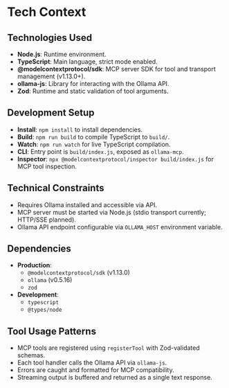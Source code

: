 # Tech Context

## Technologies Used

- **Node.js**: Runtime environment.
- **TypeScript**: Main language, strict mode enabled.
- **@modelcontextprotocol/sdk**: MCP server SDK for tool and transport management (v1.13.0+).
- **ollama-js**: Library for interacting with the Ollama API.
- **Zod**: Runtime and static validation of tool arguments.

## Development Setup

- **Install**: `npm install` to install dependencies.
- **Build**: `npm run build` to compile TypeScript to `build/`.
- **Watch**: `npm run watch` for live TypeScript compilation.
- **CLI**: Entry point is `build/index.js`, exposed as `ollama-mcp`.
- **Inspector**: `npx @modelcontextprotocol/inspector build/index.js` for MCP tool inspection.

## Technical Constraints

- Requires Ollama installed and accessible via API.
- MCP server must be started via Node.js (stdio transport currently; HTTP/SSE planned).
- Ollama API endpoint configurable via `OLLAMA_HOST` environment variable.

## Dependencies

- **Production**:
  - `@modelcontextprotocol/sdk` (v1.13.0)
  - `ollama` (v0.5.16)
  - `zod`
- **Development**:
  - `typescript`
  - `@types/node`

## Tool Usage Patterns

- MCP tools are registered using `registerTool` with Zod-validated schemas.
- Each tool handler calls the Ollama API via `ollama-js`.
- Errors are caught and formatted for MCP compatibility.
- Streaming output is buffered and returned as a single text response.

